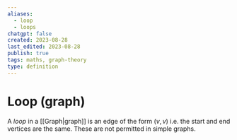 ```yaml
---
aliases:
  - loop
  - loops
chatgpt: false
created: 2023-08-28
last_edited: 2023-08-28
publish: true
tags: maths, graph-theory
type: definition
---
```

# Loop (graph)

A *loop* in a [[Graph|graph]] is an edge of the form $(v,v)$ i.e. the start and end vertices are the same. These are not permitted in simple graphs.
